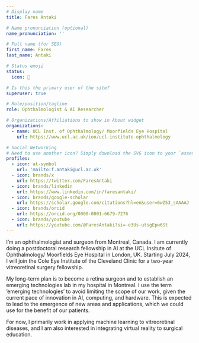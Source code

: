 ```yaml
---
# Display name
title: Fares Antaki

# Name pronunciation (optional)
name_pronunciation: ''

# Full name (for SEO)
first_name: Fares
last_name: Antaki

# Status emoji
status:
  icon: 🤖

# Is this the primary user of the site?
superuser: true

# Role/position/tagline
role: Ophthalmologist & AI Researcher

# Organizations/Affiliations to show in About widget
organizations:
  - name: UCL Inst. of Ophthalmology/ Moorfields Eye Hospital
    url: https://www.ucl.ac.uk/ioo/ucl-institute-ophthalmology

# Social Networking
# Need to use another icon? Simply download the SVG icon to your `assets/media/icons/` folder.
profiles:
  - icon: at-symbol
    url: 'mailto:f.antaki@ucl.ac.uk'
  - icon: brands/x
    url: https://twitter.com/FaresAntaki
  - icon: brands/linkedin
    url: https://www.linkedin.com/in/faresantaki/
  - icon: brands/google-scholar
    url: https://scholar.google.com/citations?hl=en&user=6wZ53_sAAAAJ
  - icon: brands/orcid
    url: https://orcid.org/0000-0001-6679-7276
  - icon: brands/youtube
    url: https://youtube.com/@FaresAntaki?si=-e3Us-utsgEpw6St
---
```


I’m an ophthalmologist and surgeon from Montreal, Canada. I am currently doing a postdoctoral research fellowship in AI at the UCL Insitute of Ophthalmology/ Moorfields Eye Hospital in London, UK. Starting July 2024, I will join the Cole Eye Institute of the Cleveland Clinic for a two-year vitreoretinal surgery fellowship.

My long-term plan is to become a retina surgeon and to establish an emerging technologies lab in my hospital in Montreal. I use the term ’emerging technologies’ to avoid limiting the scope of our work, given the current pace of innovation in AI, computing, and hardware. This is expected to lead to the emergence of new areas and applications, which we could use for the benefit of our patients.

For now, I primarily work in applying machine learning to vitreoretinal diseases, and I am also interested in integrating virtual reality to surgical education.